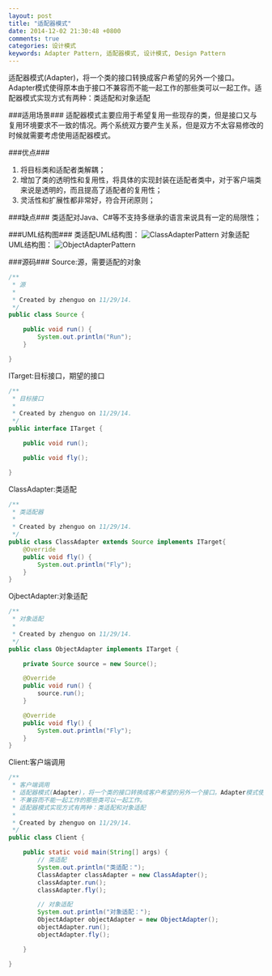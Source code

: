 ```yaml
---
layout: post
title: "适配器模式"
date: 2014-12-02 21:30:48 +0800
comments: true
categories: 设计模式
keywords: Adapter Pattern, 适配器模式, 设计模式, Design Pattern
---
```


  适配器模式(Adapter)，将一个类的接口转换成客户希望的另外一个接口。Adapter模式使得原本由于接口不兼容而不能一起工作的那些类可以一起工作。适配器模式实现方式有两种：类适配和对象适配

<!--more-->

###适用场景###
  适配器模式主要应用于希望复用一些现存的类，但是接口又与复用环境要求不一致的情况。两个系统双方要产生关系，但是双方不太容易修改的时候就需要考虑使用适配器模式。

###优点###
1. 将目标类和适配者类解耦；
2. 增加了类的透明性和复用性，将具体的实现封装在适配者类中，对于客户端类来说是透明的，而且提高了适配者的复用性；
3. 灵活性和扩展性都非常好，符合开闭原则；

###缺点###
  类适配对Java、C#等不支持多继承的语言来说具有一定的局限性；

###UML结构图###
类适配UML结构图：
![ClassAdapterPattern](/imgs/post/ClassAdapterPattern.png)
对象适配UML结构图：
![ObjectAdapterPattern](/imgs/post/ObjectAdapterPattern.png)

###源码###
Source:源，需要适配的对象
```java
/**
 * 源
 *
 * Created by zhenguo on 11/29/14.
 */
public class Source {

    public void run() {
        System.out.println("Run");
    }

}
```
ITarget:目标接口，期望的接口
```java
/**
 * 目标接口
 *
 * Created by zhenguo on 11/29/14.
 */
public interface ITarget {

    public void run();

    public void fly();

}
```
ClassAdapter:类适配
```java
/**
 * 类适配器
 *
 * Created by zhenguo on 11/29/14.
 */
public class ClassAdapter extends Source implements ITarget{
    @Override
    public void fly() {
        System.out.println("Fly");
    }
}
```
OjbectAdapter:对象适配
```java
/**
 * 对象适配
 *
 * Created by zhenguo on 11/29/14.
 */
public class ObjectAdapter implements ITarget {

    private Source source = new Source();

    @Override
    public void run() {
        source.run();
    }

    @Override
    public void fly() {
        System.out.println("Fly");
    }
}
```
Client:客户端调用
```java
/**
 * 客户端调用
 * 适配器模式(Adapter)，将一个类的接口转换成客户希望的另外一个接口。Adapter模式使得原本由于接口
 * 不兼容而不能一起工作的那些类可以一起工作。
 * 适配器模式实现方式有两种：类适配和对象适配
 *
 * Created by zhenguo on 11/29/14.
 */
public class Client {

    public static void main(String[] args) {
        // 类适配
        System.out.println("类适配：");
        ClassAdapter classAdapter = new ClassAdapter();
        classAdapter.run();
        classAdapter.fly();

        // 对象适配
        System.out.println("对象适配：");
        ObjectAdapter objectAdapter = new ObjectAdapter();
        objectAdapter.run();
        objectAdapter.fly();

    }

}
```


